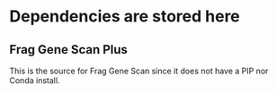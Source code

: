 # Dependencies are stored here

## Frag Gene Scan Plus

This is the source for Frag Gene Scan since it does not have a PIP nor Conda install.
